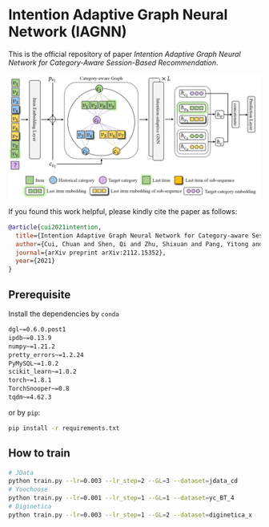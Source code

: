 # Intention Adaptive Graph Neural Network (IAGNN)

This is the official repository of paper *Intention Adaptive Graph Neural Network for Category-Aware Session-Based Recommendation*.

![Model](docs/model_whitebg.png "IAGNN")

If you found this work helpful, please kindly cite the paper as follows:

```bibtex
@article{cui2021intention,
  title={Intention Adaptive Graph Neural Network for Category-aware Session-based Recommendation},
  author={Cui, Chuan and Shen, Qi and Zhu, Shixuan and Pang, Yitong and Zhang, Yiming and Gao, Hanning and Wei, Zhihua},
  journal={arXiv preprint arXiv:2112.15352},
  year={2021}
}
```

## Prerequisite

Install the dependencies by `conda`

```bash
dgl~=0.6.0.post1
ipdb~=0.13.9
numpy~=1.21.2
pretty_errors~=1.2.24
PyMySQL~=1.0.2
scikit_learn~=1.0.2
torch~=1.8.1
TorchSnooper~=0.8
tqdm~=4.62.3
```

or by `pip`:

```bash
pip install -r requirements.txt
```

## How to train

```bash
# JData
python train.py --lr=0.003 --lr_step=2 --GL=3 --dataset=jdata_cd
# Yoochoose
python train.py --lr=0.001 --lr_step=1 --GL=1 --dataset=yc_BT_4
# Diginetica
python train.py --lr=0.003 --lr_step=1 --GL=2 --dataset=diginetica_x
```
